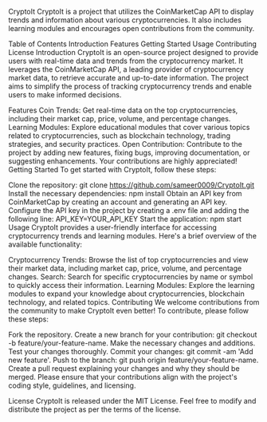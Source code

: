CryptoIt
CryptoIt is a project that utilizes the CoinMarketCap API to display trends and information about various cryptocurrencies. It also includes learning modules and encourages open contributions from the community.

Table of Contents
Introduction
Features
Getting Started
Usage
Contributing
License
Introduction
CryptoIt is an open-source project designed to provide users with real-time data and trends from the cryptocurrency market. It leverages the CoinMarketCap API, a leading provider of cryptocurrency market data, to retrieve accurate and up-to-date information. The project aims to simplify the process of tracking cryptocurrency trends and enable users to make informed decisions.

Features
Coin Trends: Get real-time data on the top cryptocurrencies, including their market cap, price, volume, and percentage changes.
Learning Modules: Explore educational modules that cover various topics related to cryptocurrencies, such as blockchain technology, trading strategies, and security practices.
Open Contribution: Contribute to the project by adding new features, fixing bugs, improving documentation, or suggesting enhancements. Your contributions are highly appreciated!
Getting Started
To get started with CryptoIt, follow these steps:

Clone the repository: git clone https://github.com/sameer0009/CryptoIt.git
Install the necessary dependencies: npm install
Obtain an API key from CoinMarketCap by creating an account and generating an API key.
Configure the API key in the project by creating a .env file and adding the following line: API_KEY=YOUR_API_KEY
Start the application: npm start
Usage
CryptoIt provides a user-friendly interface for accessing cryptocurrency trends and learning modules. Here's a brief overview of the available functionality:

Cryptocurrency Trends: Browse the list of top cryptocurrencies and view their market data, including market cap, price, volume, and percentage changes.
Search: Search for specific cryptocurrencies by name or symbol to quickly access their information.
Learning Modules: Explore the learning modules to expand your knowledge about cryptocurrencies, blockchain technology, and related topics.
Contributing
We welcome contributions from the community to make CryptoIt even better! To contribute, please follow these steps:

Fork the repository.
Create a new branch for your contribution: git checkout -b feature/your-feature-name.
Make the necessary changes and additions.
Test your changes thoroughly.
Commit your changes: git commit -am 'Add new feature'.
Push to the branch: git push origin feature/your-feature-name.
Create a pull request explaining your changes and why they should be merged.
Please ensure that your contributions align with the project's coding style, guidelines, and licensing.

License
CryptoIt is released under the MIT License. Feel free to modify and distribute the project as per the terms of the license.
